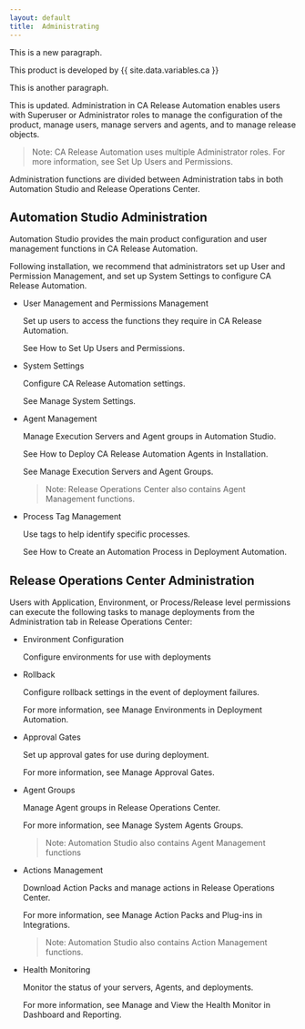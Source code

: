 ```yaml
---
layout: default
title:  Administrating
---
```


This is a new paragraph.

This product is developed by {{ site.data.variables.ca }}

This is another paragraph.

This is updated. Administration in CA Release Automation enables users with Superuser or Administrator roles to manage the configuration of the product, manage users, manage servers and agents, and to manage release objects.

> Note: CA Release Automation uses multiple Administrator roles. For more information, see Set Up Users and Permissions.

Administration functions are divided between Administration tabs in both Automation Studio and Release Operations Center.

## Automation Studio Administration
Automation Studio provides the main product configuration and user management functions in CA Release Automation.

Following installation, we recommend that administrators set up User and Permission Management, and set up System Settings to configure CA Release Automation.

* User Management and Permissions Management

  Set up users to access the functions they require in CA Release Automation.

  See How to Set Up Users and Permissions.

* System Settings

  Configure CA Release Automation settings.

  See Manage System Settings.

* Agent Management

  Manage Execution Servers and Agent groups in Automation Studio.

  See How to Deploy CA Release Automation Agents in Installation.

  See Manage Execution Servers and Agent Groups.

  > Note: Release Operations Center also contains Agent Management functions.

* Process Tag Management

  Use tags to help identify specific processes.

  See How to Create an Automation Process in Deployment Automation.

## Release Operations Center Administration
Users with Application, Environment, or Process/Release level permissions can execute the following tasks to manage deployments from the Administration tab in Release Operations Center:

* Environment Configuration

  Configure environments for use with deployments

* Rollback

  Configure rollback settings in the event of deployment failures.

  For more information, see Manage Environments in Deployment Automation.

* Approval Gates

  Set up approval gates for use during deployment.

  For more information, see Manage Approval Gates.

* Agent Groups

  Manage Agent groups in Release Operations Center.

  For more information, see Manage System Agents Groups.

  > Note: Automation Studio also contains Agent Management functions

* Actions Management

  Download Action Packs and manage actions in Release Operations Center.

  For more information, see Manage Action Packs and Plug-ins in Integrations.

  > Note: Automation Studio also contains Action Management functions.

* Health Monitoring

  Monitor the status of your servers, Agents, and deployments.

  For more information, see Manage and View the Health Monitor in Dashboard and Reporting.
